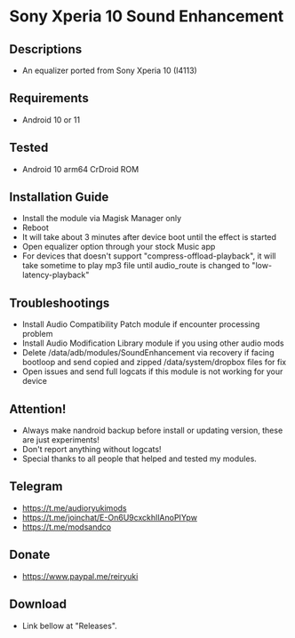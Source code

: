# Sony Xperia 10 Sound Enhancement

## Descriptions
- An equalizer ported from Sony Xperia 10 (I4113)

## Requirements
- Android 10 or 11

## Tested
- Android 10 arm64 CrDroid ROM

## Installation Guide
- Install the module via Magisk Manager only
- Reboot
- It will take about 3 minutes after device boot until the effect is started
- Open equalizer option through your stock Music app
- For devices that doesn't support "compress-offload-playback", it will take sometime to play mp3 file until audio_route is changed to "low-latency-playback"

## Troubleshootings
- Install Audio Compatibility Patch module if encounter processing problem
- Install Audio Modification Library module if you using other audio mods
- Delete /data/adb/modules/SoundEnhancement via recovery if facing bootloop and send copied and zipped /data/system/dropbox files for fix
- Open issues and send full logcats if this module is not working for your device

## Attention!
- Always make nandroid backup before install or updating version, these are just experiments!
- Don't report anything without logcats!
- Special thanks to all people that helped and tested my modules.

## Telegram
- https://t.me/audioryukimods
- https://t.me/joinchat/E-On6U9cxckhIlAnoPIYpw
- https://t.me/modsandco

## Donate
- https://www.paypal.me/reiryuki

## Download
- Link bellow at "Releases".
